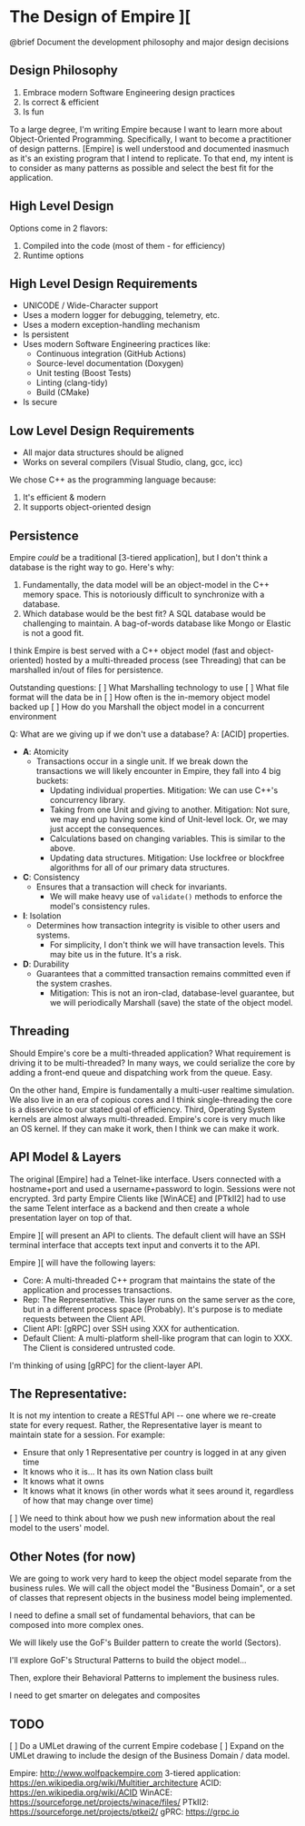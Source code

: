 The Design of Empire ][
=======================

@brief Document the development philosophy and major design decisions

## Design Philosophy

  1) Embrace modern Software Engineering design practices
  2) Is correct & efficient
  3) Is fun

To a large degree, I'm writing Empire because I want to learn more about
Object-Oriented Programming.  Specifically, I want to become a practitioner of
design patterns.  [Empire] is well understood and documented inasmuch as it's an
existing program that I intend to replicate.  To that end, my intent is to 
consider as many patterns as possible and select the best fit for the 
application.

## High Level Design

Options come in 2 flavors:
  1) Compiled into the code (most of them - for efficiency)
  2) Runtime options


## High Level Design Requirements
  - UNICODE / Wide-Character support
  - Uses a modern logger for debugging, telemetry, etc.
  - Uses a modern exception-handling mechanism
  - Is persistent
  - Uses modern Software Engineering practices like:
    - Continuous integration (GitHub Actions)
    - Source-level documentation (Doxygen)
    - Unit testing (Boost Tests)
    - Linting (clang-tidy)
    - Build (CMake)
  - Is secure

## Low Level Design Requirements
  - All major data structures should be aligned
  - Works on several compilers (Visual Studio, clang, gcc, icc)



We chose C++ as the programming language because:
  1.  It's efficient & modern
  2. It supports object-oriented design

## Persistence

Empire _could_ be a traditional [3-tiered application], but I don't think a 
database is the right way to go.  Here's why:
  1. Fundamentally, the data model will be an object-model in the C++ memory
     space.  This is notoriously difficult to synchronize with a database.
  2. Which database would be the best fit?  A SQL database would be challenging
     to maintain.  A bag-of-words database like Mongo or Elastic is not a good fit.

I think Empire is best served with a C++ object model (fast and object-oriented)
hosted by a multi-threaded process (see Threading) that can be marshalled in/out
of files for persistence.

Outstanding questions:
  [ ] What Marshalling technology to use
  [ ] What file format will the data be in
  [ ] How often is the in-memory object model backed up
  [ ] How do you Marshall the object model in a concurrent environment

Q:  What are we giving up if we don't use a database?  A:  [ACID] properties.
  - **A**: Atomicity
    - Transactions occur in a single unit.  If we break down the transactions
      we will likely encounter in Empire, they fall into 4 big buckets:
      - Updating individual properties.  Mitigation:  We can use C++'s
        concurrency library.
      - Taking from one Unit and giving to another.  Mitigation:  Not sure, we
        may end up having some kind of Unit-level lock.  Or, we may just accept
        the consequences.
      - Calculations based on changing variables.  This is similar to the above.
      - Updating data structures.  Mitigation:  Use lockfree or blockfree 
        algorithms for all of our primary data structures.
  - **C**: Consistency
    - Ensures that a transaction will check for invariants.
      - We will make heavy use of `validate()` methods to enforce the model's 
        consistency rules.
  - **I**: Isolation
    - Determines how transaction integrity is visible to other users and systems.
      - For simplicity, I don't think we will have transaction levels.  This 
        may bite us in the future.  It's a risk.
  - **D**: Durability
    - Guarantees that a committed transaction remains committed even if the 
      system crashes.
      - Mitigation:  This is not an iron-clad, database-level guarantee, but 
        we will periodically Marshall (save) the state of the object model.

## Threading

Should Empire's core be a multi-threaded application?  What requirement is 
driving it to be multi-threaded?   In many ways, we could serialize the core 
by adding a front-end queue and dispatching work from the queue.  Easy.

On the other hand, Empire is fundamentally a multi-user realtime simulation.  We
also live in an era of copious cores and I think single-threading the core is
a disservice to our stated goal of efficiency.  Third, Operating System kernels
are almost always multi-threaded.  Empire's core is very much like an OS kernel.
If they can make it work, then I think we can make it work.


## API Model & Layers

The original [Empire] had a Telnet-like interface.  Users connected with a hostname+port
and used a username+password to login.  Sessions were not encrypted.  3rd
party Empire Clients like [WinACE] and [PTkII2] had to use the same Telent 
interface as a backend and then create a whole presentation layer on top of that.

Empire ][ will present an API to clients.  The default client will have an SSH
terminal interface that accepts text input and converts it to the API.

Empire ][ will have the following layers:
  - Core:  A multi-threaded C++ program that maintains the state of the application and processes transactions.
  - Rep:  The Representative.  This layer runs on the same server as the core, but in a different process space (Probably).  It's purpose is to mediate requests between the Client API.
  - Client API:  [gRPC] over SSH using XXX for authentication.
  - Default Client:  A multi-platform shell-like program that can login to XXX.  The Client is considered untrusted code.

I'm thinking of using [gRPC] for the client-layer API.

## The Representative:

It is not my intention to create a RESTful API -- one where we re-create state 
for every request.  Rather, the Representative layer is meant to maintain state
for a session.  For example:
  - Ensure that only 1 Representative per country is logged in at any given time
  - It knows who it is...  It has its own Nation class built
  - It knows what it owns
  - It knows what it knows (in other words what it sees around it, regardless
    of how that may change over time)

[ ] We need to think about how we push new information about the real model to the users' model.


## Other Notes (for now)

We are going to work very hard to keep the object model separate from the 
business rules.  We will call the object model the "Business Domain", or a set
of classes that represent objects in the business model being implemented.

I need to define a small set of fundamental behaviors, that can be composed
into more complex ones.

We will likely use the GoF's Builder pattern to create the world (Sectors).

I'll explore GoF's Structural Patterns to build the object model...

Then, explore their Behavioral Patterns to implement the business rules.

I need to get smarter on delegates and composites


## TODO
[ ] Do a UMLet drawing of the current Empire codebase
[ ] Expand on the UMLet drawing to include the design of the Business Domain / 
    data model.


Empire:  http://www.wolfpackempire.com
3-tiered application:  https://en.wikipedia.org/wiki/Multitier_architecture
ACID: https://en.wikipedia.org/wiki/ACID
WinACE: https://sourceforge.net/projects/winace/files/
PTkII2:  https://sourceforge.net/projects/ptkei2/
gPRC:  https://grpc.io


